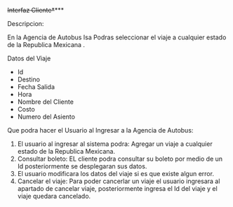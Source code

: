 ~~Interfaz Cliente*~~***



Descripcion:

En la Agencia de Autobus Isa Podras seleccionar el viaje a cualquier estado de la Republica Mexicana .

Datos del Viaje

- Id
- Destino
- Fecha Salida
- Hora
- Nombre del Cliente
- Costo
- Numero del Asiento 



Que podra hacer el Usuario al Ingresar a la Agencia de Autobus:

1. El usuario al ingresar al sistema podra: Agregar un viaje a cualquier estado  de la Republica Mexicana.
2.  Consultar  boleto: EL cliente podra consultar su boleto por medio de un Id posteriormente se desplegaran sus datos.
3. El usuario modificara los datos del viaje si es que existe algun error. 
4. Cancelar el viaje: Para poder cancerlar un viaje el usuario ingresara al apartado  de cancelar viaje, posteriormente ingresa el Id del viaje y el viaje quedara cancelado.




